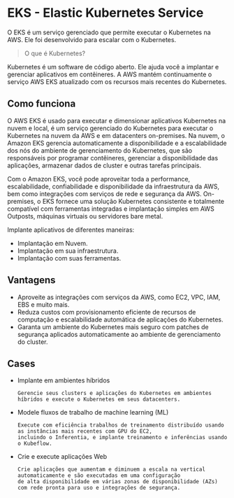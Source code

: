 # EKS - Elastic Kubernetes Service

O EKS é um serviço gerenciado que permite executar o Kubernetes na AWS. Ele foi desenvolvido para escalar com o Kubernetes.

> O que é Kubernetes?

Kubernetes é um software de código aberto. Ele ajuda você a implantar e gerenciar aplicativos em contêineres. A AWS mantém continuamente o serviço AWS EKS atualizado com os recursos mais recentes do Kubernetes.

## Como funciona

O AWS EKS é usado para executar e dimensionar aplicativos Kubernetes na nuvem e local, é um serviço gerenciado do Kubernetes para executar o Kubernetes na nuvem da AWS e em datacenters on-premises. Na nuvem, o Amazon EKS gerencia automaticamente a disponibilidade e a escalabilidade dos nós do ambiente de gerenciamento do Kubernetes, que são responsáveis por programar contêineres, gerenciar a disponibilidade das aplicações, armazenar dados de cluster e outras tarefas principais. 

Com o Amazon EKS, você pode aproveitar toda a performance, escalabilidade, confiabilidade e disponibilidade da infraestrutura da AWS, bem como integrações com serviços de rede e segurança da AWS. On-premises, o EKS fornece uma solução Kubernetes consistente e totalmente compatível com ferramentas integradas e implantação simples em AWS Outposts, máquinas virtuais ou servidores bare metal.

Implante aplicativos de diferentes maneiras:

- Implantação em Nuvem.
- Implantação em sua infraestrutura.
- Implantação com suas ferramentas.

## Vantagens

- Aproveite as integrações com serviços da AWS, como EC2, VPC, IAM, EBS e muito mais. 
- Reduza custos com provisionamento eficiente de recursos de computação e escalabilidade automática de aplicações do Kubernetes.
- Garanta um ambiente do Kubernetes mais seguro com patches de segurança aplicados automaticamente ao ambiente de gerenciamento do cluster.

## Cases

- Implante em ambientes híbridos

      Gerencie seus clusters e aplicações do Kubernetes em ambientes híbridos e execute o Kubernetes em seus datacenters.

- Modele fluxos de trabalho de machine learning (ML)

      Execute com eficiência trabalhos de treinamento distribuído usando as instâncias mais recentes com GPU do EC2, 
      incluindo o Inferentia, e implante treinamento e inferências usando o Kubeflow.

- Crie e execute aplicações Web

      Crie aplicações que aumentam e diminuem a escala na vertical automaticamente e são executadas em uma configuração 
      de alta disponibilidade em várias zonas de disponibilidade (AZs) com rede pronta para uso e integrações de segurança.
